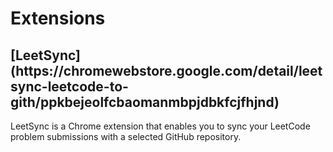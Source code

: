 <h1>Extensions</h1>
<div>
  <h2>[LeetSync](https://chromewebstore.google.com/detail/leetsync-leetcode-to-gith/ppkbejeolfcbaomanmbpjdbkfcjfhjnd)</h2>
  LeetSync is a Chrome extension that enables you to sync your LeetCode problem submissions with a selected GitHub repository.<br>
